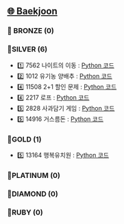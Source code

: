 ## [🌐 Baekjoon](https://www.acmicpc.net/)     
### 📍 BRONZE (0)
### 📍SILVER (6)
- 1️⃣ 7562 나이트의 이동 : [Python 코드](https://github.com/yougi8/CodingTestStudy/blob/main/Baekjoon/dfs_bfs/knight_move.py)
- 2️⃣ 1012 유기농 양배추 : [Python 코드](https://github.com/yougi8/CodingTestStudy/blob/main/Baekjoon/dfs_bfs/dfs_cabbage_recursive.py)
- 4️⃣ 11508 2+1 할인 문제 : [Python 코드](https://github.com/yougi8/CodingTestStudy/blob/main/Baekjoon/greedy/buy2get1.py)
- 4️⃣ 2217 로프 : [Python 코드](https://github.com/yougi8/CodingTestStudy/blob/main/Baekjoon/greedy/rope.py)
- 5️⃣ 2828 사과담기 게임 : [Python 코드](https://github.com/yougi8/CodingTestStudy/blob/main/Baekjoon/greedy/apple.py)
- 5️⃣ 14916 거스름돈 : [Python 코드](https://github.com/yougi8/CodingTestStudy/blob/main/Baekjoon/greedy/change.py)
### 📍GOLD (1)
- 5️⃣ 13164 행복유치원 : [Python 코드](https://github.com/yougi8/CodingTestStudy/blob/main/Baekjoon/greedy/happyKinderGarden.py)
### 📍PLATINUM (0)
### 📍DIAMOND (0)
### 📍RUBY (0)
